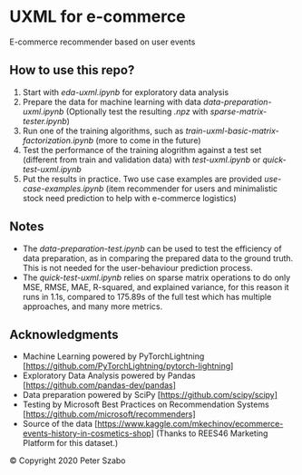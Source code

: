 # UXML for e-commerce
E-commerce recommender based on user events

## How to use this repo?
1. Start with *eda-uxml.ipynb* for exploratory data analysis
2. Prepare the data for machine learning with data *data-preparation-uxml.ipynb* (Optionally test the resulting *.npz* with *sparse-matrix-tester.ipynb*)
3. Run one of the training algorithms, such as *train-uxml-basic-matrix-factorization.ipynb* (more to come in the future)
4. Test the performance of the training alogrithm against a test set (different from train and validation data) with *test-uxml.ipynb* or *quick-test-uxml.ipynb*
5. Put the results in practice. Two use case examples are provided *use-case-examples.ipynb* (item recommender for users and minimalistic stock need prediction to help with e-commerce logistics)

## Notes
* The *data-preparation-test.ipynb* can be used to test the efficiency of data preparation, as in comparing the prepared data to the ground truth. This is not needed for the user-behaviour prediction process.
* The *quick-test-uxml.ipynb* relies on sparse matrix operations to do only MSE, RMSE, MAE, R-squared, and explained variance, for this reason it runs in 1.1s, compared to 175.89s of the full test which has multiple approaches, and many more metrics.

## Acknowledgments
* Machine Learning powered by PyTorchLightning [https://github.com/PyTorchLightning/pytorch-lightning]
* Exploratory Data Analysis powered by Pandas [https://github.com/pandas-dev/pandas]
* Data preparation powered by SciPy [https://github.com/scipy/scipy]
* Testing by Microsoft Best Practices on Recommendation Systems [https://github.com/microsoft/recommenders]
* Source of the data [https://www.kaggle.com/mkechinov/ecommerce-events-history-in-cosmetics-shop] (Thanks to REES46 Marketing Platform for this dataset.)


© Copyright 2020 Peter Szabo